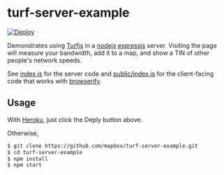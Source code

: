 # turf-server-example

[![Deploy](https://www.herokucdn.com/deploy/button.png)](https://heroku.com/deploy)

Demonstrates using [Turfjs](https://github.com/Turfjs/turf) in a [nodejs](http://nodejs.org/)
[expressjs](http://expressjs.com/) server. Visiting the page will measure your bandwidth, add it to a map,
and show a TIN of other people's network speeds.

See [index.js](index.js) for the server code and [public/index.js](public/index.js)
for the client-facing code that works with [browserify](http://browserify.org/).

## Usage

With [Heroku](https://www.heroku.com/), just click the Deply button above.

Otherwise,

```sh
$ git clone https://github.com/mapbox/turf-server-example.git
$ cd turf-server-example
$ npm install
$ npm start
```
